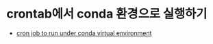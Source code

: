 # crontab에서 conda 환경으로 실행하기

* [cron job to run under conda virtual environment](https://unix.stackexchange.com/questions/454957/cron-job-to-run-under-conda-virtual-environment)
